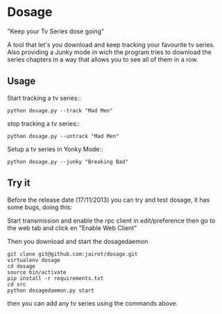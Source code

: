 Dosage
======

"Keep your Tv Series dose going"

A tool that let's you download and keep tracking your favourite tv series. 
Also providing a Junky mode in wich the program tries to download the series chapters in a way that allows you to see all of them in a row.

Usage
------

Start tracking a tv series::

    python dosage.py --track "Mad Men"

stop tracking a tv series::

    python dosage.py --untrack "Mad Men" 

Setup a tv series in Yonky Mode::
   
    python dosage.py --junky "Breaking Bad"

Try it
-----

Before the release date (17/11/2013) you can try and test dosage, it has some bugs, doing this:

Start transmission and enable the rpc client in edit/preference then go to the web tab and click en "Enable Web Client"

Then you download and start the dosagedaemon

    git clone git@github.com:jairot/dosage.git
    virtualenv dosage
    cd dosage
    source bin/activate
    pip install -r requirements.txt
    cd src
    python dosagedaemon.py start

then you can add any tv series using the commands above.
    


